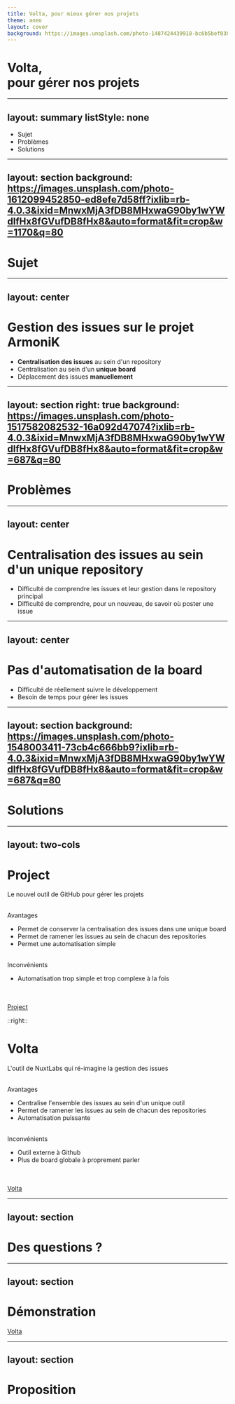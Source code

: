 ```yaml
---
title: Volta, pour mieux gérer nos projets
theme: aneo
layout: cover
background: https://images.unsplash.com/photo-1487424439918-bc6b5bef0380?ixlib=rb-4.0.3&ixid=MnwxMjA3fDB8MHxwaG90by1wYWdlfHx8fGVufDB8fHx8&auto=format&fit=crop&w=1933&q=80
---
```


# Volta,<br />pour gérer nos projets

---
layout: summary
listStyle: none
---

- <carbon-task-view/> Sujet
- <carbon-task-remove/> Problèmes
- <carbon-task-approved/> Solutions


---
layout: section
background: https://images.unsplash.com/photo-1612099452850-ed8efe7d58ff?ixlib=rb-4.0.3&ixid=MnwxMjA3fDB8MHxwaG90by1wYWdlfHx8fGVufDB8fHx8&auto=format&fit=crop&w=1170&q=80
---

# <carbon-task-view/> Sujet

---
layout: center
---

# Gestion des issues sur le projet ArmoniK

<v-clicks>

- **Centralisation des issues** au sein d'un repository
- Centralisation au sein d'un **unique board**
- Déplacement des issues **manuellement**

</v-clicks>

<!--
On parle de la gestion des issues sur le projet ArmoniK mais en vrai, on peut l'étendre à la gestion des projets au sein d'Aneo.

On centralise au sein d'un repository pour pouvoir ensuite centraliser au sein d'un même projet.
-->

---
layout: section
right: true
background: https://images.unsplash.com/photo-1517582082532-16a092d47074?ixlib=rb-4.0.3&ixid=MnwxMjA3fDB8MHxwaG90by1wYWdlfHx8fGVufDB8fHx8&auto=format&fit=crop&w=687&q=80
---

# <carbon-task-remove/> Problèmes

<!-- 
Les problèmes sont multiples et liés les uns aux autres.
-->

---
layout: center
---

# Centralisation des issues au sein d'un unique repository
<v-clicks>

- Difficulté de comprendre les issues et leur gestion dans le repository principal
- Difficulté de comprendre, pour un nouveau, de savoir où poster une issue 

</v-clicks>

<!-- 
- Difficulté de comprendre les issues dans le repository principal
  1. Les issues parlent de tous les repositories alors qu'on s'attend à n'avoir que du ArmoniK et inversement
  2. Obligation de naviguer entre les issues d'ArmoniK et les différentes repositories pour s'y retrouver
- Difficulté de comprendre, pour un nouveau, de savoir où poster une issue
  1. Pas d'issue d'exemple, ni d'archiges pour la recherche, dans les repositories
  2. Si une issue est postée dans un repository autre que ArmoniK, comment on le gère ?
  3. Pas forcément connaissance de toute l'architecture d'ArmoniK
-->

---
layout: center
---

# Pas d'automatisation de la board

<v-clicks>

- Difficulté de réellement suivre le développement
- Besoin de temps pour gérer les issues

</v-clicks>

<!-- 
- Difficulté de réellement suivre le développement
  1. Les issues font de `todo` à `done` donc clairement, ça ne sert à rien
  2. Une partie des issues ne sont pas ajoutée au board
- Besoin de temps pour gérer les issues
  1. Cela nous fait retomber sur les éléments précédemment cités
-->

---
layout: section
background: https://images.unsplash.com/photo-1548003411-73cb4c666bb9?ixlib=rb-4.0.3&ixid=MnwxMjA3fDB8MHxwaG90by1wYWdlfHx8fGVufDB8fHx8&auto=format&fit=crop&w=687&q=80
---

# <carbon-task-approved/> Solutions

---
layout: two-cols
---
<!-- Retravailler pour avoir un gap entre les 2 -->
<!-- Bien faire attention à ce que sous un h1, on puisse y glisser un subtitle -->

# Project
Le nouvel outil de GitHub pour gérer les projets

<br />

<v-clicks>

<div>
  <fluent-emoji-flat-check-mark-button /> Avantages
</div>

</v-clicks>

<v-clicks>

- Permet de conserver la centralisation des issues dans une unique board
- Permet de ramener les issues au sein de chacun des repositories
- Permet une automatisation simple

</v-clicks>

<br />

<v-clicks>

<div>
  <fluent-emoji-flat-cross-mark /> Inconvénients
</div>

</v-clicks>

<v-clicks>

- Automatisation trop simple et trop complexe à la fois

</v-clicks>

<br />
<br />

<v-clicks>

<div class="flex flex-row justify-start items-start gap-2">
  <fluent-emoji-flat-right-arrow /> 
  <a href="https://github.com/features/issues"> Project </a> 
</div>

</v-clicks>

::right::

<v-clicks>

# Volta
L'outil de NuxtLabs qui ré-imagine la gestion des issues

</v-clicks>

<br />

<v-clicks>

<div>
  <fluent-emoji-flat-check-mark-button /> Avantages
</div>

</v-clicks>

<v-clicks>

- Centralise l'ensemble des issues au sein d'un unique outil
- Permet de ramener les issues au sein de chacun des repositories
- Automatisation puissante

</v-clicks>

<br />

<v-clicks>

<div>
  <fluent-emoji-flat-cross-mark /> Inconvénients
</div>

</v-clicks>

<v-clicks>

- Outil externe à Github
- Plus de board globale à proprement parler

</v-clicks>

<br />
<br />

<v-clicks>

<div class="flex flex-row justify-start items-start gap-2">
  <fluent-emoji-flat-right-arrow />
  <a href="https://volta.net">Volta</a>
</div>

</v-clicks>

<!--
Project de GitHub

Avantages et inconvénients par rapport à notre manière de faire actuelle

L'automatisation est tellement simple qu'il faut ajouter à la main les issues dans la board. Mais elle est trop complexe parce que pour commencer à jouer avec, il faut passer par des actions et le faire dans des requêtes GraphQL.

Du coup, ça ne vaut pas le coup de l'essayer et clairement, on peut trouver mieux

Volta

Avantages et inconvénients par rapport à notre manière de faire actuellement

L'automatisation est complète et donc il n'y a plus besoin de toucher au board. Il reflète automatiquement l'état de développement et d'avancement des issues.

En prime, l'outil permet de gérer tous les repositories que l'on souhaite. Ainsi, ceux qui travail sur plusieurs, au sein d'un même projet ou de projets différents vont adorer. Il y a aussi un système d'inbox qui permet de canaliser clairement les notifications (contrairement au système de GitHub).
-->

---
layout: section
---

# Des questions ?

---
layout: section
---

# Démonstration

[Volta](https://volta.net)

---
layout: section
---

# Proposition

